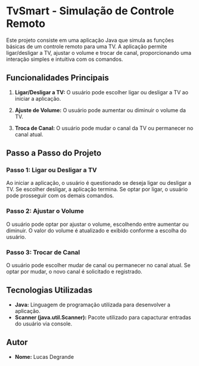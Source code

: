 # TvSmart - Simulação de Controle Remoto

Este projeto consiste em uma aplicação Java que simula as funções básicas de um controle remoto para uma TV. A aplicação permite ligar/desligar a TV, ajustar o volume e trocar de canal, proporcionando uma interação simples e intuitiva com os comandos.

## Funcionalidades Principais

1. **Ligar/Desligar a TV:** O usuário pode escolher ligar ou desligar a TV ao iniciar a aplicação.

2. **Ajuste de Volume:** O usuário pode aumentar ou diminuir o volume da TV.

3. **Troca de Canal:** O usuário pode mudar o canal da TV ou permanecer no canal atual.

## Passo a Passo do Projeto

### Passo 1: Ligar ou Desligar a TV

Ao iniciar a aplicação, o usuário é questionado se deseja ligar ou desligar a TV. Se escolher desligar, a aplicação termina. Se optar por ligar, o usuário pode prosseguir com os demais comandos.

### Passo 2: Ajustar o Volume

O usuário pode optar por ajustar o volume, escolhendo entre aumentar ou diminuir. O valor do volume é atualizado e exibido conforme a escolha do usuário.

### Passo 3: Trocar de Canal

O usuário pode escolher mudar de canal ou permanecer no canal atual. Se optar por mudar, o novo canal é solicitado e registrado.

## Tecnologias Utilizadas

- **Java:** Linguagem de programação utilizada para desenvolver a aplicação.
- **Scanner (java.util.Scanner):** Pacote utilizado para capacturar entradas do usuário via console.

## Autor

- **Nome:** Lucas Degrande


